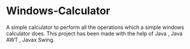 # Windows-Calculator
A simple calculator to perform all the operations which a simple windows calculator does. This project has been made with the help of Java , Java AWT , Javax Swing. 
